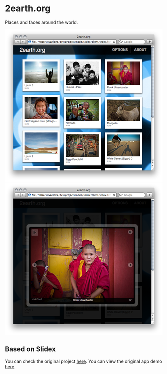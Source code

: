 # 2earth.org

Places and faces around the world.

![Home](https://github.com/iloire/slidex/raw/master/screenshots/home_01.png)
![Detail](https://github.com/iloire/slidex/raw/master/screenshots/details_01.png)

## Based on Slidex

You can check the original project  [here](https://github.com/grumpycola/slidex).
You can view the original app demo [here](http://slidex.crux.io).

